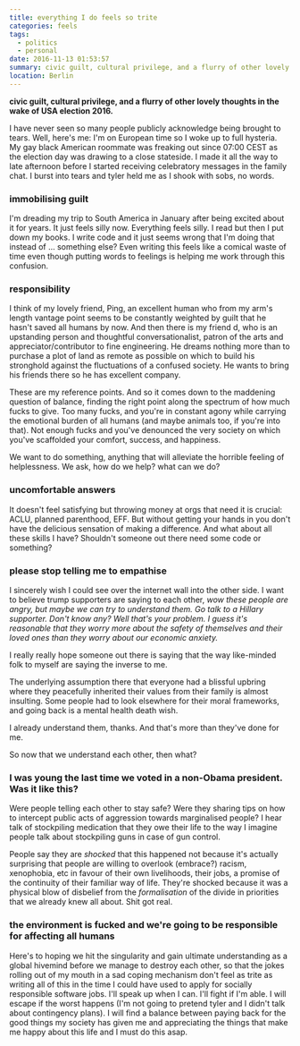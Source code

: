 ```yaml
---
title: everything I do feels so trite
categories: feels
tags:
  - politics
  - personal
date: 2016-11-13 01:53:57
summary: civic guilt, cultural privilege, and a flurry of other lovely thoughts in the wake of USA election 2016.
location: Berlin
---
```


<strong>civic guilt, cultural privilege, and a flurry of other lovely thoughts in the wake of USA election 2016.</strong>

I have never seen so many people publicly acknowledge being brought to tears. <!-- more --> Well, here's me: I'm on European time so I woke up to full hysteria. My gay black American roommate was freaking out since 07:00 CEST as the election day was drawing to a close stateside. I made it all the way to late afternoon before I started receiving celebratory messages in the family chat. I burst into tears and tyler held me as I shook with sobs, no words.

### immobilising guilt

I'm dreading my trip to South America in January after being excited about it for years. It just feels silly now. Everything feels silly. I read but then I put down my books. I write code and it just seems wrong that I'm doing that instead of ... something else? Even writing this feels like a comical waste of time even though putting words to feelings is helping me work through this confusion.

### responsibility

I think of my lovely friend, Ping, an excellent human who from my arm's length vantage point seems to be constantly weighted by guilt that he hasn't saved all humans by now. And then there is my friend d, who is an upstanding person and thoughtful conversationalist, patron of the arts and appreciator/contributor to fine engineering. He dreams nothing more than to purchase a plot of land as remote as possible on which to build his stronghold against the fluctuations of a confused society. He wants to bring his friends there so he has excellent company.

These are my reference points. And so it comes down to the maddening question of balance, finding the right point along the spectrum of how much fucks to give. Too many fucks, and you're in constant agony while carrying the emotional burden of all humans (and maybe animals too, if you're into that). Not enough fucks and you've denounced the very society on which you've scaffolded your comfort, success, and happiness.

We want to do something, anything that will alleviate the horrible feeling of helplessness. We ask, how do we help? what can we do?

### uncomfortable answers

It doesn't feel satisfying but throwing money at orgs that need it is crucial: ACLU, planned parenthood, EFF. But without getting your hands in you don't have the delicious sensation of making a difference. And what about all these skills I have? Shouldn't someone out there need some code or something?

### please stop telling me to empathise

I sincerely wish I could see over the internet wall into the other side. I want to believe trump supporters are saying to each other, _wow these people are angry, but maybe we can try to understand them. Go talk to a Hillary supporter. Don't know any? Well that's your problem. I guess it's reasonable that they worry more about the safety of themselves and their loved ones than they worry about our economic anxiety._

I really really hope someone out there is saying that the way like-minded folk to myself are saying the inverse to me.

The underlying assumption there that everyone had a blissful upbring where they peacefully inherited their values from their family is almost insulting. Some people had to look elsewhere for their moral frameworks, and going back is a mental health death wish.

I already understand them, thanks. And that's more than they've done for me.

So now that we understand each other, then what?

### I was young the last time we voted in a non-Obama president. Was it like this?

Were people telling each other to stay safe? Were they sharing tips on how to intercept public acts of aggression towards marginalised people? I hear talk of stockpiling medication that they owe their life to the way I imagine people talk about stockpiling guns in case of gun control.

People say they are _shocked_ that this happened not because it's actually surprising that people are willing to overlook (embrace?) racism, xenophobia, etc in favour of their own livelihoods, their jobs, a promise of the continuity of their familiar way of life. They're shocked because it was a physical blow of disbelief from the _formalisation_ of the divide in priorities that we already knew all about. Shit got real.

### the environment is fucked and we're going to be responsible for affecting all humans

Here's to hoping we hit the singularity and gain ultimate understanding as a global hivemind before we manage to destroy each other, so that the jokes rolling out of my mouth in a sad coping mechanism don't feel as trite as writing all of this in the time I could have used to apply for socially responsible software jobs. I'll speak up when I can. I'll fight if I'm able. I will escape if the worst happens (I'm not going to pretend tyler and I didn't talk about contingency plans). I will find a balance between paying back for the good things my society has given me and appreciating the things that make me happy about this life and I must do this asap.
